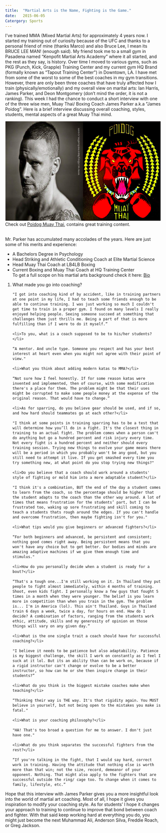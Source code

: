 ```yaml
---
title:  "Martial Arts is the Name, Fighting is the Game."
date:   2015-06-05
Catergory: Sports
---
```

I've trained MMA (Mixed Martial Arts) for approximately 4 years now. I started my training out of curiosity because of the UFC and thanks to a personal friend of mine (thanks Marco) and also Bruce Lee, I mean its  BRUCE LEE MAN! (enough said). My friend took me to a small gym in Pasadena named “Kenpofit Martial Arts Academy” where it all started, and the rest as they say, is history. Over time I moved to various gyms, such as PKG (Punch, Kick, Grapple) Training Center and my current gym HQ Brand (formally known as “Tapout Training Center") in Downtown, LA. I have met from some of the worst to some of the best coaches in my gym transitions. However, there are only been three coaches that have truly affected how I train (physically/emotionally) and my overall view on marital arts: Ian Harris, James Parker, and Deon Montgomery (don’t mind the order, it is not a ranking). This week I had the chance to conduct a short interview with one of the three wise men, Muay Thai/ Boxing Coach James Parker a.k.a "James Poidog”. Here is a brief interview discussing overall coaching, styles, students, mental aspects of a great Muay Thai mind.

<img src="/img/articles/PoidogMT.png"/>
<figcaption>Check out <a href="https://www.facebook.com/poidog1?fref=ts"><u>Poidog Muay Thai</u></a>, contains great training content.</figcaption>
<br>

Mr. Parker has accumulated many accolades of the years. Here are just some of his merits and experience:
<ul>
	<li>A Bachelors Degree in Psychology</li>
	<li>Head Striking and Athletic Conditioning Coach at Elite Martial Science</li>
	<li>Head Muay Thai Coach at LB4LB Boxing</li>
	<li>Current Boxing and Muay Thai Coach at HQ Training Center</li>
		To get a full scope on his martial arts background check it here: <a href="http://www.tapoutla.com/trainer.html"><u>Bio</u></a>
</ul>

<ol>
	<li>What made you go into coaching?</li>

	"I got into coaching kind of by accident, like in training partners at one point in my life, I had to teach some friends enough to be able to continue training. I was just working so much I couldn't get time to train in a proper gym. I found on many levels I really enjoyed helping people. Seeing someone succeed at something that challenges them just thrills me. Being a part of that is more fulfilling than if I were to do it myself.”

	<li>To you, what is a coach supposed to be to his/her students?</li>

	“A mentor. And uncle type. Someone you respect and has your best interest at heart even when you might not agree with their point of view."

	<li>What you think about adding modern katas to MMA?</li>

	“Not sure how I feel honestly. If for some reason katas were invented and implemented, then of course, with some modification there's a place for them. The problem might be that their uses might be corrupted to make some people money at the expense of the original reason. That would have to change.”

	<li>As for sparring, do you believe gear should be used, and if so, and how hard should teammates go at each other?</li>

	"I think at some points in training sparring has to be a test that will determine how you’ll do in a fight. It's the closest thing in training to an actual fight. The problem comes when a person can't do anything but go a hundred percent and risk injury every time. Not every fight is a hundred percent and neither should every training session. Trying new things to evolve your game means there will be a period in which you probably won't be any good, but you still need to attempt it live. If you get smashed every time you try something new, at what point do you stop trying new things?"

	<li>Do you believe that a coach should work around a students' style of fighting or mold him into a more adaptable student?</li>

	"I think it's a combination, BUT the end of the day a student comes to learn from the coach, so the percentage should be higher that the student adapts to the coach than the other way around. A lot of times that means frustration for the students’ part, but I can be frustrated too, waking up sore frustrating and skill coming to teach a students thats rough around the edges. If you can't handle and overcome frustration, then maybe fighting isn't for you."

	<li>What tips would you give beginners or advanced fighters?</li>

	“For both beginners and advanced, be persistent and consistent; nothing good comes right away. Being persistent means that you won't have any choice but to get better. Our bodies and minds are amazing adaptive machines if we give them enough time and stimulus."

	<li>How do you personally decide when a student is ready for a bout?</li>

	“That's a tough one...I'm still working on it. In Thailand they put people to fight almost immediately, within 4 months of training. Shoot, even kids fight. I personally know a few guys that fought 5 times in a month when they were younger. The belief is you learn more in competition than when you train in the gym. The problem is... I'm in America (lol). This ain't Thailand. Guys in Thailand train 6 days a week, twice a day, for hours on end. How do I decide? A combination of factors, ranging from the students work ethic, attitude, skills and my generosity of opinion on those things will vary on any given day.”

	<li>What is the one single trait a coach should have for successful coaching?</li>

	"I believe it needs to be patience but also adaptability. Patience is my biggest challenge, the skill I work on constantly as I feel I suck at it lol. But its an ability than can be work on, because if a rigid instructor can't change or evolve to be a better instructor, so how can he or she then inspire change in their students?”

	<li>What do you think is the biggest mistake coaches make when teaching?</li>

	“Thinking their way is THE way. It's that rigidity again. You MUST believe in yourself, but not being open to the mistakes you make is fatal."

	<li>What is your coaching philosophy?</li>

	"HA! That's too broad a question for me to answer. I don't just have one."

	<li>What do you think separates the successful fighters from the rest?</li>

	“If you're talking in the fight, that I would say hard, correct work in training. Having the attitude that nothing else is worth more than that win; not the size, record, demeanor of your opponent. Nothing. That might also apply to the fighters that are successful outside the ring/ cage too. To change when it comes to family, lifestyle, etc.”
</ol>


Hope that this interview with James Parker gives you a more insightful look into the world of martial art coaching. Most of all, I hope it gives you inspiration to modify your coaching style. As for students’ I hope it changes your approach to training to continue to improve that bond between coach and fighter. With that said keep working hard at everything you do, you might just become the next Muhammad Ali, Anderson Silva, Freddie Roach, or Greg Jackson.
